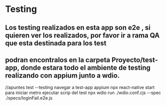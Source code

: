 # Testing

## Los testing realizados en esta app son e2e , si quieren ver los realizados, por favor ir a rama QA que esta destinada para los test
## podran encontralos en la carpeta Proyecto/test-app, donde estara todo el ambiente de testing realizando con appium junto a wdio.



//apuntes test
--testing
 navegar a test-app
    appium
    npx react-native start  
    para iniciar metro 
    ejecutar scrip del test
    npx wdio run ./wdio.conf.cjs --spec ./specs/loginFail.e2e.js